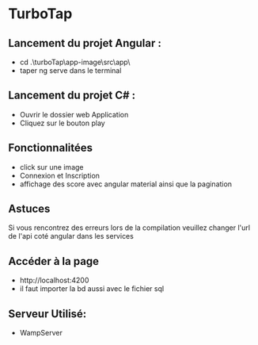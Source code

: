 # TurboTap
## Lancement du projet Angular :
- cd .\turboTap\app-image\src\app\
- taper ng serve dans le terminal
## Lancement du projet C# :
- Ouvrir le dossier web Application 
- Cliquez sur le bouton play 
## Fonctionnalitées
- click sur une image 
- Connexion et Inscription 
- affichage des score avec angular material ainsi que la pagination 
## Astuces
Si vous rencontrez des erreurs lors de la compilation veuillez changer l'url de l'api coté angular dans les services
## Accéder à la page 
- http://localhost:4200
- il faut importer la bd aussi avec le fichier sql 

##  Serveur Utilisé: 
- WampServer 
